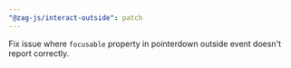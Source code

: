 ```yaml
---
"@zag-js/interact-outside": patch
---
```


Fix issue where `focusable` property in pointerdown outside event doesn't report correctly.
